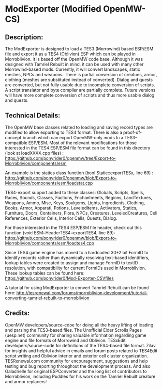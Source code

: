 ModExporter (Modified OpenMW-CS)
=======
Description:
-----
The ModExporter is designed to load a TES3 (Morrowind) based ESP/ESM file and export it as a TES4 (Oblivion) ESP which can be played in Morroblivion. It is based off the OpenMW code base. Although it was designed with Tamriel Rebuilt in mind, it can be used with many other Morrowind-based mods. Currently, it will convert landscapes, static meshes, NPCs and weapons. There is partial conversion of creatues, armor, clothing (meshes are substituted instead of converted). Dialog and quests are converted, but not fully usable due to incomplete conversion of scripts. A script translator and byte compiler are partially complete. Future versions will have more complete conversion of scripts and thus more usable dialog and quests.

Technical Details:
-----
The OpenMW base classes related to loading and saving record types are modified to allow exporting to TES4 format.  There is also a proof-of-concept branch which can export OpenMW-only mods to a TES3-compatible ESP/ESM.  Most of the relevant modifications for those interested in the TES4 ESP/ESM file format can be found in this directory (look at loadXXXX.cpp files) : https://github.com/ponyrider0/openmw/tree/Export-to-Morroblivion/components/esm

An example is the statics class function (bool Static::exportTESx, line 69) : https://github.com/ponyrider0/openmw/blob/Export-to-Morroblivion/components/esm/loadstat.cpp

TES4-export support added to these classes: Globals, Scripts, Spells, Races, Sounds, Classes, Factions, Enchantments, Regions, LandTextures, Weapons, Ammo, Misc, Keys, Soulgems, Lights, Ingredients, Clothing, Books, Armor, Apparati, Potions, LeveledItems, Activators, Statics, Furniture, Doors, Containers, Flora, NPCs, Creatures, LeveledCreatures, Cell References, Exterior Cells, Interior Cells, Quests, Dialog.

For those interested in the TES4 ESP/ESM file header, check out this function (void ESM::HeaderTES4::exportTES4, line 89): https://github.com/ponyrider0/openmw/blob/Export-to-Morroblivion/components/esm/loadtes4.cpp

Since TES4 game engine has moved to a hardcoded 30+2 bit FormID to identify records rather than dynamically resolving text-based identifiers, lookup tables were created to assign and manage FormID to textID resolution, with compatibility for current FormIDs used in Morroblivion.  These lookup tables can be found here: https://github.com/ponyrider0/Mod-Exporter-CSVfiles

A tutorial for using ModExporter to convert Tamriel Rebuilt can be found here: http://tesrenewal.com/forums/morroblivion-development/tutorial-converting-tamriel-rebuilt-to-morroblivion

Credits:
-----
OpenMW developers/source-cdoe for doing all the heavy lifting of loading and parsing the TES3-based files. The Unofficial Elder Scrolls Pages (uesp.net) community for sharing valuable information regarding game engine and file formats of Morrowind and Oblivion.
TESxEdit developers/source-code for definitions of the TES4-based file format.
Zilav for insights and helpful advice in emails and forum posts related to TES4Edit script writing and Oblivion interior and exterior cell cluster organization.
TESRenewal.com community for encouragement, suggestions and help testing and bug reporting throughout the development process.
And also Galadrielle for original ESPConverter and the long list of contributors to Morroblivion, including Puddles for his work on the Tamriel Rebuilt creature and armor replacers!
